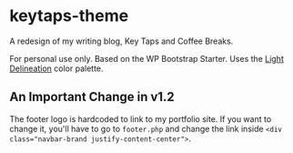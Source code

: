 # keytaps-theme
A redesign of my writing blog, Key Taps and Coffee Breaks.

For personal use only. Based on the WP Bootstrap Starter. Uses the <a href="http://www.color-hex.com/color-palette/58673">Light Delineation</a> color palette.

## An Important Change in v1.2
The footer logo is hardcoded to link to my portfolio site. If you want to change it, you'll have to go to <code>footer.php</code> and change the link inside `<div class="navbar-brand justify-content-center">`.
